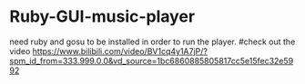# Ruby-GUI-music-player
need ruby and gosu to be installed in order to run the player.
#check out the video https://www.bilibili.com/video/BV1cq4y1A7jP/?spm_id_from=333.999.0.0&vd_source=1bc6860885805817cc5e15fec32e5992
